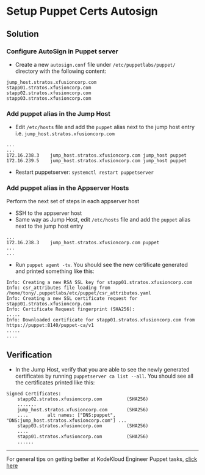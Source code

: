 # Setup Puppet Certs Autosign
## Solution
### Configure AutoSign in Puppet server
* Create a new `autosign.conf` file under `/etc/puppetlabs/puppet/` directory with the following content:
```
jump_host.stratos.xfusioncorp.com
stapp01.stratos.xfusioncorp.com
stapp02.stratos.xfusioncorp.com
stapp03.stratos.xfusioncorp.com
```

### Add puppet alias in the Jump Host
* Edit `/etc/hosts` file and add the `puppet` alias next to the jump host entry i.e. `jump_host.stratos.xfusioncorp.com`
```
...
...
172.16.238.3    jump_host.stratos.xfusioncorp.com jump_host puppet
172.16.239.5    jump_host.stratos.xfusioncorp.com jump_host puppet
```
* Restart puppetserver: `systemctl restart puppetserver`

### Add puppet alias in the Appserver Hosts
Perform the next set of steps in each appserver host
* SSH to the appserver host
* Same way as Jump Host, edit `/etc/hosts` file and add the `puppet` alias next to the jump host entry 
```
...
172.16.238.3    jump_host.stratos.xfusioncorp.com puppet
...
...

```
* Run `puppet agent -tv`. You should see the new certificate generated and printed something like this:
```
Info: Creating a new RSA SSL key for stapp01.stratos.xfusioncorp.com
Info: csr_attributes file loading from /home/tony/.puppetlabs/etc/puppet/csr_attributes.yaml
Info: Creating a new SSL certificate request for stapp01.stratos.xfusioncorp.com
Info: Certificate Request fingerprint (SHA256): 
.....
Info: Downloaded certificate for stapp01.stratos.xfusioncorp.com from https://puppet:8140/puppet-ca/v1
.....
....
```

## Verification
* In the Jump Host, verify that you are able to see the newly generated certificates by running `puppetserver ca list --all`. You should see all the certificates printed like this:
```
Signed Certificates:
    stapp02.stratos.xfusioncorp.com         (SHA256)  
    .......
    jump_host.stratos.xfusioncorp.com       (SHA256)  
    ....       alt names: ["DNS:puppet", "DNS:jump_host.stratos.xfusioncorp.com"] ...
    stapp03.stratos.xfusioncorp.com         (SHA256)  
    ....
    stapp01.stratos.xfusioncorp.com         (SHA256)  
    ......
```

---
For general tips on getting better at KodeKloud Engineer Puppet tasks, [click here](./README.md)

